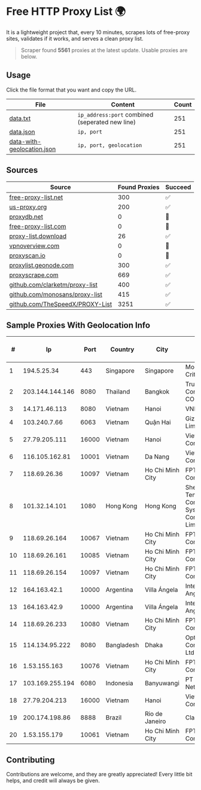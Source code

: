 
# Free HTTP Proxy List 🌍

It is a lightweight project that, every 10 minutes, scrapes lots of free-proxy sites, validates if it works, and serves a clean proxy list.


> Scraper found **5561** proxies at the latest update. Usable proxies are below.

## Usage

Click the file format that you want and copy the URL.


|File|Content|Count|
|----|-------|-----|
|[data.txt](https://raw.githubusercontent.com/themiralay/Proxy-List-World/master/data.txt)|`ip_address:port` combined (seperated new line)|251|
|[data.json](https://raw.githubusercontent.com/themiralay/Proxy-List-World/master/data.json)|`ip, port`|251|
|[data-with-geolocation.json](https://raw.githubusercontent.com/themiralay/Proxy-List-World/master/data-with-geolocation.json)|`ip, port, geolocation`|251|

## Sources

|Source|Found Proxies|Succeed|
|------|-------------|-------|
|[free-proxy-list.net](https://free-proxy-list.net)|300|✅|
|[us-proxy.org](https://www.us-proxy.org)|200|✅|
|[proxydb.net](http://proxydb.net)|0|🚫|
|[free-proxy-list.com](https://free-proxy-list.com/?page=&port=&type%5B%5D=http&type%5B%5D=https&up_time=0&search=Search)|0|🚫|
|[proxy-list.download](https://www.proxy-list.download/HTTP)|26|✅|
|[vpnoverview.com](https://vpnoverview.com/privacy/anonymous-browsing/free-proxy-servers)|0|🚫|
|[proxyscan.io](https://www.proxyscan.io)|0|🚫|
|[proxylist.geonode.com](https://proxylist.geonode.com/api/proxy-list?limit=300&page=1&sort_by=lastChecked&sort_type=desc&protocols=http,https)|300|✅|
|[proxyscrape.com](https://api.proxyscrape.com/v2/?request=displayproxies&protocol=http&timeout=10000&country=all&ssl=all&anonymity=all)|669|✅|
|[github.com/clarketm/proxy-list](https://raw.githubusercontent.com/clarketm/proxy-list/master/proxy-list-raw.txt)|400|✅|
|[github.com/monosans/proxy-list](https://raw.githubusercontent.com/monosans/proxy-list/main/proxies/http.txt)|415|✅|
|[github.com/TheSpeedX/PROXY-List](https://raw.githubusercontent.com/TheSpeedX/PROXY-List/master/http.txt)|3251|✅|


## Sample Proxies With Geolocation Info

|#|Ip|Port|Country|City|Internet Service Provider|
|-|--|----|-------|----|-------------------------|
|1|194.5.25.34|443|Singapore|Singapore|Mod Mission Critical LLC|
|2|203.144.144.146|8080|Thailand|Bangkok|True Internet Corporation CO. Ltd.|
|3|14.171.46.113|8080|Vietnam|Hanoi|VNPT-VNNIC|
|4|103.240.7.66|6063|Vietnam|Quận Hai|Giza Network Limited|
|5|27.79.205.111|16000|Vietnam|Hanoi|Viettel Corporation|
|6|116.105.162.81|10001|Vietnam|Da Nang|Viettel Corporation|
|7|118.69.26.36|10097|Vietnam|Ho Chi Minh City|FPT Telecom Company|
|8|101.32.14.101|1080|Hong Kong|Hong Kong|Shenzhen Tencent Computer Systems Company Limited|
|9|118.69.26.164|10067|Vietnam|Ho Chi Minh City|FPT Telecom Company|
|10|118.69.26.161|10085|Vietnam|Ho Chi Minh City|FPT Telecom Company|
|11|118.69.26.154|10097|Vietnam|Ho Chi Minh City|FPT Telecom Company|
|12|164.163.42.1|10000|Argentina|Villa Ángela|Interret Villa Angela SRL|
|13|164.163.42.9|10000|Argentina|Villa Ángela|Interret Villa Angela SRL|
|14|118.69.26.233|10080|Vietnam|Ho Chi Minh City|FPT Telecom Company|
|15|114.134.95.222|8080|Bangladesh|Dhaka|OptiMax Communication Ltd|
|16|1.53.155.163|10076|Vietnam|Ho Chi Minh City|FPT Telecom Company|
|17|103.169.255.194|6080|Indonesia|Banyuwangi|PT Master Star Network|
|18|27.79.204.213|16000|Vietnam|Hanoi|Viettel Corporation|
|19|200.174.198.86|8888|Brazil|Rio de Janeiro|Claro S.A|
|20|1.53.155.179|10061|Vietnam|Ho Chi Minh City|FPT Telecom Company|



## Contributing

Contributions are welcome, and they are greatly appreciated! Every
little bit helps, and credit will always be given.

